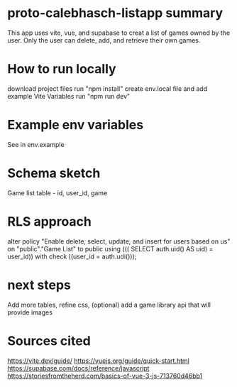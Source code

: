 # proto-calebhasch-listapp summary

This app uses vite, vue, and supabase to creat a list of games owned by the user. Only the user can delete, add, and retrieve their own games.

# How to run locally

download project files
run "npm install"
create env.local file and add example Vite Variables
run "npm run dev"

# Example env variables

See in env.example

# Schema sketch

Game list table - id, user_id, game

# RLS approach

alter policy "Enable delete, select, update, and insert for users based on us"
on "public"."Game List"
to public
using ((( SELECT auth.uid() AS uid) = user_id))
with check ((user_id = auth.udi()));

# next steps

Add more tables, refine css, (optional) add a game library api that will provide images

# Sources cited

https://vite.dev/guide/
https://vuejs.org/guide/quick-start.html
https://supabase.com/docs/reference/javascript
https://storiesfromtheherd.com/basics-of-vue-3-js-713760d46bb1
